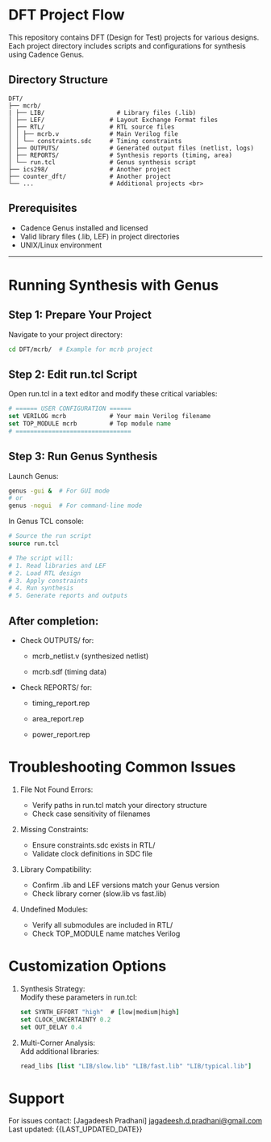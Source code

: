 # DFT Project Flow

This repository contains DFT (Design for Test) projects for various designs. Each project directory includes scripts and configurations for synthesis using Cadence Genus.

## Directory Structure

```
DFT/ 
├── mcrb/ 
| ├── LIB/                    # Library files (.lib)
│ ├── LEF/                  # Layout Exchange Format files
│ ├── RTL/                  # RTL source files
│ │ ├── mcrb.v              # Main Verilog file
│ │ └── constraints.sdc     # Timing constraints
│ ├── OUTPUTS/              # Generated output files (netlist, logs)
│ ├── REPORTS/              # Synthesis reports (timing, area)
│ └── run.tcl               # Genus synthesis script
├── ics298/                 # Another project
├── counter_dft/            # Another project
└── ...                     # Additional projects <br>

```


## Prerequisites
- Cadence Genus installed and licensed
- Valid library files (.lib, LEF) in project directories
- UNIX/Linux environment

---

# Running Synthesis with Genus

## Step 1: Prepare Your Project
Navigate to your project directory:
```bash
cd DFT/mcrb/  # Example for mcrb project
```

## Step 2: Edit run.tcl Script

Open run.tcl in a text editor and modify these critical variables:
```tcl
# ====== USER CONFIGURATION ======
set VERILOG mcrb            # Your main Verilog filename
set TOP_MODULE mcrb         # Top module name
# ================================
```

## Step 3: Run Genus Synthesis

Launch Genus:
```bash
genus -gui &  # For GUI mode
# or
genus -nogui  # For command-line mode
```

In Genus TCL console:

```tcl
# Source the run script
source run.tcl

# The script will:
# 1. Read libraries and LEF
# 2. Load RTL design
# 3. Apply constraints
# 4. Run synthesis
# 5. Generate reports and outputs

```

## After completion:

- Check OUTPUTS/ for:

    - mcrb_netlist.v (synthesized netlist)

    - mcrb.sdf (timing data)

- Check REPORTS/ for:

    - timing_report.rep

    - area_report.rep

    - power_report.rep

# Troubleshooting Common Issues
1. File Not Found Errors:
    - Verify paths in run.tcl match your directory structure
    - Check case sensitivity of filenames

2. Missing Constraints:
    - Ensure constraints.sdc exists in RTL/
    - Validate clock definitions in SDC file

3. Library Compatibility:
    - Confirm .lib and LEF versions match your Genus version
    - Check library corner (slow.lib vs fast.lib)

4. Undefined Modules:
    - Verify all submodules are included in RTL/
    - Check TOP_MODULE name matches Verilog

# Customization Options

1. Synthesis Strategy: <br>
    Modify these parameters in run.tcl:
    ```tcl
    set SYNTH_EFFORT "high"  # [low|medium|high]
    set CLOCK_UNCERTAINTY 0.2
    set OUT_DELAY 0.4
    ```

2. Multi-Corner Analysis: <br>
    Add additional libraries:
    ```tcl
    read_libs [list "LIB/slow.lib" "LIB/fast.lib" "LIB/typical.lib"]
    ```

# Support
For issues contact: [Jagadeesh Pradhani] jagadeesh.d.pradhani@gmail.com <br>
Last updated: {{LAST_UPDATED_DATE}}